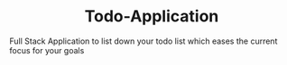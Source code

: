 # <center>Todo-Application</center>
Full Stack Application to list down your todo list which eases the current focus for your goals
